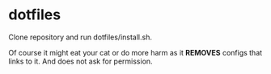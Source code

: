 # dotfiles
Clone repository and run dotfiles/install.sh.

Of course it might eat your cat or do more harm as it **REMOVES** configs that links to it. And does not ask for permission.
